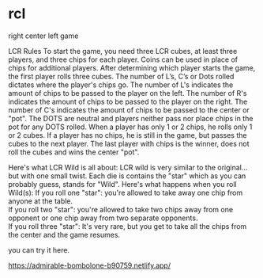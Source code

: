 # rcl
right center left game

LCR Rules
To start the game, you need three LCR cubes, at least three players, and three chips for
each player. Coins can be used in place of chips for additional players. After
determining which player starts the game, the first player rolls three cubes. The number
of L’s, C’s or Dots rolled dictates where the player's chips go.
The number of L's indicates the amount of chips to be passed to the player on
the left.
The number of R's indicates the amount of chips to be passed to the player on
the right.
The number of C's indicates the amount of chips to be passed to the center or
"pot".
The DOTS are neutral and players neither pass nor place chips in the pot for any
DOTS rolled.
When a player has only 1 or 2 chips, he rolls only 1 or 2 cubes. If a player has no chips,
he is still in the game, but passes the cubes to the next player. The last player with
chips is the winner, does not roll the cubes and wins the center "pot".

Here's what LCR Wild is all about:
LCR wild is very similar to the original... but with one small twist.  Each die is contains the "star" which as you can probably guess, stands for "Wild".  Here's what happens when you roll Wild(s):
If you roll one "star": you're allowed to take away one chip from anyone at the table.  
If you roll two "star": you're allowed to take two chips away from one opponent or one chip away from two separate opponents.  
If you roll three "star": It's very rare, but you get to take all the chips from the center and the game resumes.


you can try it here.

https://admirable-bombolone-b90759.netlify.app/
